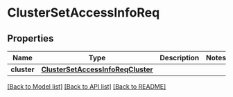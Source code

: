 # ClusterSetAccessInfoReq

## Properties
Name | Type | Description | Notes
------------ | ------------- | ------------- | -------------
**cluster** | [**ClusterSetAccessInfoReqCluster**](ClusterSetAccessInfoReqCluster.md) |  | 

[[Back to Model list]](../README.md#documentation-for-models) [[Back to API list]](../README.md#documentation-for-api-endpoints) [[Back to README]](../README.md)



